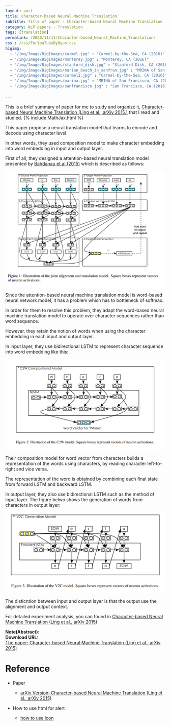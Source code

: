 ```yaml
---
layout: post
title: Character-based Neural Machine Translation
subtitle: Title of paper - Character-based Neural Machine Translation
category: NLP papers - Translation
tags: [translation]
permalink: /2020/11/11/Character-based_Neural_Machine_Translation/
css : /css/ForYouTubeByHyun.css
bigimg: 
  - "/img/Image/BigImages/carmel.jpg" : "Carmel-by-the-Sea, CA (2016)"
  - "/img/Image/BigImages/monterey.jpg" : "Monterey, CA (2016)"
  - "/img/Image/BigImages/stanford_dish.jpg" : "Stanford Dish, CA (2016)"
  - "/img/Image/BigImages/marian_beach_in_sanfran.jpg" : "MRINA of San Francisco, CA (2016)"
  - "/img/Image/BigImages/carmel2.jpg" : "Carmel-by-the-Sea, CA (2016)"
  - "/img/Image/BigImages/marina.jpg" : "MRINA of San Francisco, CA (2016)"
  - "/img/Image/BigImages/sanfrancisco.jpg" : "San Francisco, CA (2016)"
  
---
```


This is a brief summary of paper for me to study and organize it, [Character-based Neural Machine Translation (Ling et al., arXiv 2015.)](https://arxiv.org/abs/1511.04586)
 that I read and studied. 
{% include MathJax.html %}


This paper propose a neural translation model that learns to encode and decode using character level. 

In other words, they used composition model to make character embedding into word embedding in input and output layer.

First of all, they designed a attention-based neural translation model presented by [Bahdanau et al.(2015)](https://arxiv.org/abs/1409.0473)  which is described as follows:

![Ling et al., arXiv 2015.](/img/Image/NaturalLanguageProcessing/NLPLabs/Paper_Investigation/Translation/2020-11-11-Character-based_Neural_Machine_Translation/basic_model.PNG)

Since the attention-based neural machine translation model is word-based neural network model, it has a problem which has to bottleneck of softmax. 

In order for them to resolve this problem, they adapt the word-based neural machine translation model to operate over character sequences rather than word sequence.

However, they retain the notion of words when using the character embedding in each input and output layer. 


In input layer, they use bidirectional LSTM to represent character sequence into word embedding like this:

![Ling et al., arXiv 2015.](/img/Image/NaturalLanguageProcessing/NLPLabs/Paper_Investigation/Translation/2020-11-11-Character-based_Neural_Machine_Translation/input_embedding.PNG)

Their composition model for word vector from characters builds a representation of the words using characters, by reading character left-to-right and vice versa. 

The representation of the word is obtained by combining each final state from forward LSTM and backward LSTM.


In output layer, they also use bidirectional LSTM such as the method of input layer. The figure belwo shows the generation of words from characters in output layer:

![Ling et al., arXiv 2015.](/img/Image/NaturalLanguageProcessing/NLPLabs/Paper_Investigation/Translation/2020-11-11-Character-based_Neural_Machine_Translation/output_embedding.PNG)

The disticntion between input and output layer is that the output use the alignment and output context. 


For detailed experiment analysis, you can found in [Character-based Neural Machine Translation (Ling et al., arXiv 2015)](https://arxiv.org/abs/1511.04586)

<div class="alert alert-info" role="alert"><i class="fa fa-info-circle"></i> <b>Note(Abstract): </b>

</div>
    
<div class="alert alert-success" role="alert"><i class="fa fa-paperclip fa-lg"></i> <b>Download URL: </b><br>
  <a href="https://arxiv.org/abs/1511.04586">The paper: Character-based Neural Machine Translation (Ling et al., arXiv 2015)</a>
</div>

# Reference 

- Paper 
  - [arXiv Version: Character-based Neural Machine Translation (Ling et al., arXiv 2015)](https://arxiv.org/abs/1511.04586)

  
- How to use html for alert
  - [how to use icon](http://idratherbewriting.com/documentation-theme-jekyll/mydoc_icons.html)
    


